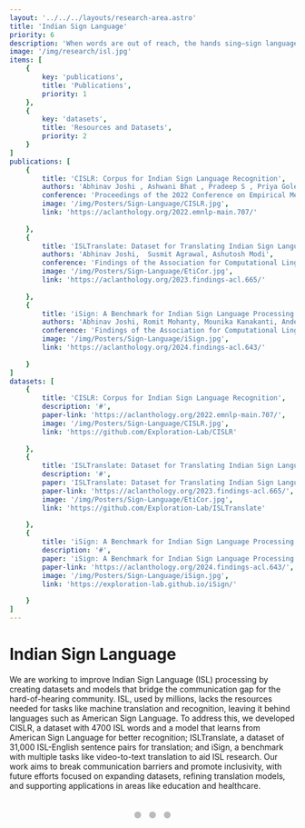 ```yaml
---
layout: '../../../layouts/research-area.astro'
title: 'Indian Sign Language'
priority: 6
description: 'When words are out of reach, the hands sing—sign language is the art of giving silence its voice.'
image: '/img/research/isl.jpg'
items: [
    {
        key: 'publications',
        title: 'Publications',
        priority: 1
    },
    {
        key: 'datasets',
        title: 'Resources and Datasets',
        priority: 2
    }
]
publications: [
    {
        title: 'CISLR: Corpus for Indian Sign Language Recognition',
        authors: 'Abhinav Joshi , Ashwani Bhat , Pradeep S , Priya Gole , Shreyansh Agarwal , Shashwat Gupta , Ashutosh Modi',
        conference: 'Proceedings of the 2022 Conference on Empirical Methods in Natural Language Processing',
        image: '/img/Posters/Sign-Language/CISLR.jpg',
        link: 'https://aclanthology.org/2022.emnlp-main.707/'
        
    },
    {
        title: 'ISLTranslate: Dataset for Translating Indian Sign Language',
        authors: 'Abhinav Joshi,  Susmit Agrawal, Ashutosh Modi',
        conference: 'Findings of the Association for Computational Linguistics: ACL 2023',
        image: '/img/Posters/Sign-Language/EtiCor.jpg',
        link: 'https://aclanthology.org/2023.findings-acl.665/'
        
    },
    {
        title: 'iSign: A Benchmark for Indian Sign Language Processing',
        authors: 'Abhinav Joshi, Romit Mohanty, Mounika Kanakanti, Andesha Mangla, Sudeep Choudhary, Monali Barbate ,Ashutosh Modi',
        conference: 'Findings of the Association for Computational Linguistics: ACL 2024',
        image: '/img/Posters/Sign-Language/iSign.jpg',
        link: 'https://aclanthology.org/2024.findings-acl.643/'
        
    }
]
datasets: [
    {
        title: 'CISLR: Corpus for Indian Sign Language Recognition',
        description: '#',
        paper-link: 'https://aclanthology.org/2022.emnlp-main.707/',
        image: '/img/Posters/Sign-Language/CISLR.jpg',
        link: 'https://github.com/Exploration-Lab/CISLR'
        
    },
    {
        title: 'ISLTranslate: Dataset for Translating Indian Sign Language',
        description: '#',
        paper: 'ISLTranslate: Dataset for Translating Indian Sign Language',
        paper-link: 'https://aclanthology.org/2023.findings-acl.665/',
        image: '/img/Posters/Sign-Language/EtiCor.jpg',
        link: 'https://github.com/Exploration-Lab/ISLTranslate'
        
    },
    {
        title: 'iSign: A Benchmark for Indian Sign Language Processing',
        description: '#',
        paper: 'iSign: A Benchmark for Indian Sign Language Processing',
        paper-link: 'https://aclanthology.org/2024.findings-acl.643/',
        image: '/img/Posters/Sign-Language/iSign.jpg',
        link: 'https://exploration-lab.github.io/iSign/'
        
    }
]
---
```


# Indian Sign Language

We are working to improve Indian Sign Language (ISL) processing by creating datasets and models that bridge the communication gap for the hard-of-hearing community. ISL, used by millions, lacks the resources needed for tasks like machine translation and recognition, leaving it behind languages such as American Sign Language. To address this, we developed CISLR, a dataset with 4700 ISL words and a model that learns from American Sign Language for better recognition; ISLTranslate, a dataset of 31,000 ISL-English sentence pairs for translation; and iSign, a benchmark with multiple tasks like video-to-text translation to aid ISL research. Our work aims to break communication barriers and promote inclusivity, with future efforts focused on expanding datasets, refining translation models, and supporting applications in areas like education and healthcare.

<style>
    /* General styling for slideshow */
    .slideshow-container {
        position: relative;
        max-width: 90%;
        margin: 2rem auto;
        text-align: center;
    }

    .slide {
        display: none;
        animation: fade 1.5s ease-in-out;
    }

    .slide img {
        width: auto; /* Set this to 'auto' if you want to maintain aspect ratio */
        max-width: 300px; /* Adjust this to reduce the maximum width */
        height: 400px; /* Set a specific height if needed; adjust to your preference */
        margin: 0 auto;
    }

    .dots {
        text-align: center;
        margin-top: 15px;
    }

    .dot {
        cursor: pointer;
        height: 12px;
        width: 12px;
        margin: 5px;
        background-color: #bbb;
        border-radius: 50%;
        display: inline-block;
    }

    .dot.active {
        background-color: #717171;
    }

    @keyframes fade {
        from {
            opacity: 0.4;
        }
        to {
            opacity: 1;
        }
    }
</style>

<script>
    let currentIndex = 0;

    function showSlides() {
        const slides = document.getElementsByClassName("slide");
        const dots = document.getElementsByClassName("dot");
        for (let i = 0; i < slides.length; i++) {
            slides[i].style.display = "none";
        }
        currentIndex++;
        if (currentIndex > slides.length) currentIndex = 1;
        for (let i = 0; i < dots.length; i++) {
            dots[i].className = dots[i].className.replace(" active", "");
        }
        slides[currentIndex - 1].style.display = "block";
        dots[currentIndex - 1].className += " active";
        setTimeout(showSlides, 3000);
    }

    document.addEventListener("DOMContentLoaded", showSlides);
</script>

<!-- Slideshow -->
<div class="slideshow-container">
    <div class="slide">
        <img src="/img/Posters/Sign-Language/CISLR.jpg" alt="CISLR" loading="lazy">
    </div>
    <div class="slide">
        <img src="/img/Posters/Sign-Language/EtiCor.jpg" alt="ISLTranslate" loading="lazy">
    </div>
    <div class="slide">
        <img src="/img/Posters/Sign-Language/iSign.jpg" alt="iSign" loading="lazy">
    </div>
</div>

<div class="dots">
    <span class="dot" onclick="currentSlide(1)"></span>
    <span class="dot" onclick="currentSlide(2)"></span>
    <span class="dot" onclick="currentSlide(3)"></span>
</div>

